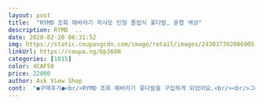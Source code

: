 ```yaml
---
layout: post 
title:  "RYMD 조화 해바라기 학사모 인형 졸업식 꽃다발, 혼합 색상" 
description: RYMD  ..
date: 2020-02-20 06:31:52 
img: https://static.coupangcdn.com/image/retail/images/243037392086005-a33bafc9-d67e-441c-89d7-f0d71b8b2441.jpg 
linkUrl: https://coupa.ng/bp360N 
categories: [1015] 
color: 4CAF50 
price: 22000 
author: Ask View Shop 
cont:  "●구매후기●<br/>RYMD 조화 해바라기 꽃다발을 구입하게 되었어요.<br/><br/>그러다 선택한것이 이것... <br/> 무엇보다 여자아이가 좋아할만한 곰돌이! ㅋㅋ 그리고 학사모까지 포인트로<br/>그안에 꽃다발이 들어서 배송이 되니 이거 뭐 손상이 1도 없이 예쁘고 봉긋봉긋한 상태 그대로 받았구요.<br/><br/>다음주 6세 동생 어린이집 졸업에도 토퍼만 바꿔서<br/>대학생 남자친구 졸업식때 선물했는데 좋아하네요.<br/><br/>더예뻤어요ㅋㅋ<br/>사실 이런 꽃다발은 분위기와 사진찍기용으로 많이 쓰이니까요.<br/><br/>사진빨도 잘받는것같고~~~ 곰돌이도 있어서 귀엽고요.<br/><br/>상자도 예쁘게 담아서 배송해주셨어요ㅋㅋ<br/>상자사이즈는 가로세로 29.<br/>5에 44.<br/>5정도 되는 크키예요.<br/> 그안에 가득차게 꽃다발이 들어있으니 꽃다발크키도<br/>생화보다 특별하기도 하구요<br/>생화에 비해 가격도 착하고 학사모를 쓴 귀여운 곰돌이는 덤<br/>쓰고있으니 더욱 의미부여도 되고 재미있더라구요.<br/><br/>쓰려고요~~~ ㅋ<br/>안 망가질것 같아요ㅋㅋ<br/>어린이들만 좋아하지 않아요!!<br/>어제 유치원 졸업한 8세딸도 맘에 들어했답니다.<br/><br/>언제나 그렇듯 쿠팡배송은 초고속으로 왔고 상자를 열어보니 쿠팡상자안에 커다란 상자가 하나 더 들어있었어요.<br/><br/>여기저기 둘러봐도 생화도 있고 드라이플라워도 있고 이렇게 조화도 있고... <br/><br/>여튼 매우 만족합니다.<br/><br/>예뻐요!!! 스트라이프 끈 들어가서 세련되 보이고<br/>이번년도에 아이 졸업과 입학때 사용하고 내년 조카아이 졸업 입학때 재사용을 해야지 싶었,,, ㅋㅋㅋ<br/>이유는 이제 2월이면 둘째아이가 유치원 졸업과 3월이면 초등학교 입학을 앞두고 있거든요.<br/><br/>일반 시중에 드라이플라워로 꽃다발하나 만들어도 작은것이 3만원돈 하던데 그거에 비하면 요건 저렴하고<br/>작지 않음이 짐작 되실지... <br/> ㅋㅋ... <br/> 진짜 풍성해욧!!<br/>저는 원래있던 아이얼굴 토퍼 같이 껴서 가져갔더니<br/>저도 이런거 받으면 기분 좋을것 같아요.<br/><br/>저의 경우긴하지만 재사용 가능하니까 더 만족스럽네요.<br/><br/>전부 다 예쁜건 많긴한데 뭘로 할지 고민되더라구요.<br/><br/>첨엔 좀 비싼가?  했는데 할인된 가격으로 사서 좋았네요~~~<br/>흐물거리지 않고 뭔가 만들어진게  단단? 탄탄? 해요ㅋㅋ<br/>" 
---
```


